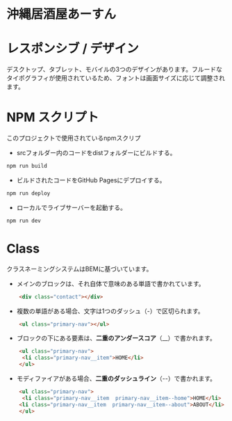 # 沖縄居酒屋あーすん

# レスポンシブ / デザイン
デスクトップ、タブレット、モバイルの3つのデザインがあります。フルードなタイポグラフィが使用されているため、フォントは画面サイズに応じて調整されます。

# NPM スクリプト

このプロジェクトで使用されているnpmスクリプ


- srcフォルダー内のコードをdistフォルダーにビルドする。
```bash
npm run build
```


- ビルドされたコードをGitHub Pagesにデプロイする。
```bash
npm run deploy
```

- ローカルでライブサーバーを起動する。
```bash
npm run dev
```

# Class

クラスネーミングシステムはBEMに基づいています。

- メインのブロックは、それ自体で意味のある単語で書かれています。

```html
    <div class="contact"></div>
```

- 複数の単語がある場合、文字は1つのダッシュ（-）で区切られます。

```html
    <ul class="primary-nav"></ul>
```

- ブロックの下にある要素は、**二重のアンダースコア**（__）で書かれます。

```html
    <ul class="primary-nav">
     <li class="primary-nav__item">HOME</li>
    </ul>
```

- モディファイアがある場合、**二重のダッシュライン**（--）で書かれます。

```html
    <ul class="primary-nav">
     <li class="primary-nav__item  primary-nav__item--home">HOME</li>
    <li class="primary-nav__item  primary-nav__item--about">ABOUT</li>
    </ul>
```




